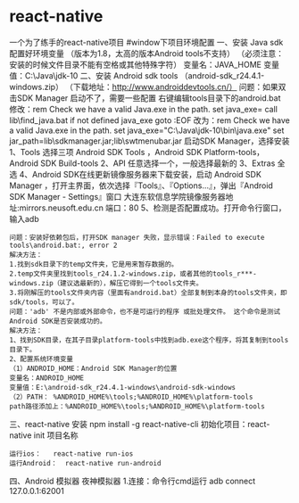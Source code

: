 # react-native
一个为了练手的react-native项目
#window下项目环境配置
一、安装 Java sdk 配置好环境变量  （版本为1.8，太高的版本Android tools不支持）
    （必须注意：安装的时候文件目录不能有空格或其他特殊字符）
    变量名：JAVA_HOME
    变量值：C:\Java\jdk-10
二、安装 Android sdk  tools （android-sdk_r24.4.1-windows.zip）
    （下载地址：http://www.androiddevtools.cn/）
    问题：如果双击SDK Manager 启动不了，需要一些配置
    右键编辑tools目录下的android.bat
    修改：rem Check we have a valid Java.exe in the path.
        set java_exe=
        call lib\find_java.bat
        if not defined java_exe goto :EOF
    改为：rem Check we have a valid Java.exe in the path.
        set java_exe="C:\Java\jdk-10\bin\java.exe"
            set jar_path=lib\sdkmanager.jar;lib\swtmenubar.jar
    启动SDK Manager，选择安装
    1、Tools 选择三项  Android SDK Tools ，Android SDK Platform-tools，Android SDK Build-tools
    2、API  任意选择一个，一般选择最新的
    3、Extras 全选
    4、Android SDK在线更新镜像服务器来下载安装，启动 Android SDK Manager ，打开主界面，依次选择『Tools』、『Options...』，弹出『Android SDK Manager - Settings』窗口
        大连东软信息学院镜像服务器地址:mirrors.neusoft.edu.cn 端口：80
    5、检测是否配置成功。打开命令行窗口，输入adb

    问题：安装好依赖包后，打开SDK manager 失败，显示错误：Failed to execute tools\android.bat:, error 2
    解决方法：
    1.找到sdk目录下的temp文件夹，它是用来暂存数据的。
    2.temp文件夹里找到tools_r24.1.2-windows.zip，或者其他的tools_r***-windows.zip（建议选最新的），解压它得到一个tools文件夹。
    3.将刚解压的tools文件夹内容（里面有android.bat）全部复制到本身的tools文件夹，即sdk/tools，可以了。
    问题：'adb' 不是内部或外部命令，也不是可运行的程序 或批处理文件。 这个命令是测试Android SDK是否安装成功的。
    解决方法：
    1、找到SDK目录，在其子目录platform-tools中找到adb.exe这个程序，将其复制到tools目录下。
    2、配置系统环境变量
    （1）ANDROID_HOME：Android SDK Manager的位置
    变量名：ANDROID_HOME
    变量值：E:\android-sdk_r24.4.1-windows\android-sdk-windows
    （2）PATH： %ANDROID_HOME%\tools;%ANDROID_HOME%\platform-tools
    path路径添加上：%ANDROID_HOME%\tools;%ANDROID_HOME%\platform-tools

三、react-native 安装
    npm install -g react-native-cli
    初始化项目：react-native init  项目名称

    运行ios：   react-native run-ios
    运行Android：  react-native run-android

四、Android 模拟器  夜神模拟器
    1.连接：命令行cmd运行 adb connect 127.0.0.1:62001 



